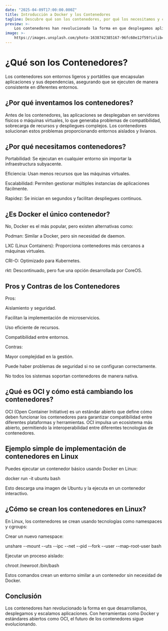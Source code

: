 ```yaml
---
date: "2025-04-09T17:00:00.000Z"
title: Introducción a Docker y los Contenedores
tagline: Descubre qué son los contenedores, por qué los necesitamos y cómo implementarlos en Linux.
preview: >-
    Los contenedores han revolucionado la forma en que desplegamos aplicaciones, proporcionando aislamiento y portabilidad. En este artículo exploramos su origen, ventajas y una implementación práctica en Linux.
image: >-
    https://images.unsplash.com/photo-1638742385167-96fc60e12f59?ixlib=rb-1.2.1&ixid=MnwxMjA3fDB8MHxwaG90by1wYWdlfHx8fGVufDB8fHx8&auto=format&fit=crop&w=1632&q=80
---
```

# ¿Qué son los Contenedores?

Los contenedores son entornos ligeros y portátiles que encapsulan aplicaciones y sus dependencias, asegurando que se ejecuten de manera consistente en diferentes entornos.

## ¿Por qué inventamos los contenedores?

Antes de los contenedores, las aplicaciones se desplegaban en servidores físicos o máquinas virtuales, lo que generaba problemas de compatibilidad, sobrecarga de recursos y despliegues complejos. Los contenedores solucionan estos problemas proporcionando entornos aislados y livianos.

##  ¿Por qué necesitamos contenedores?

Portabilidad: Se ejecutan en cualquier entorno sin importar la infraestructura subyacente.

Eficiencia: Usan menos recursos que las máquinas virtuales.

Escalabilidad: Permiten gestionar múltiples instancias de aplicaciones fácilmente.

Rapidez: Se inician en segundos y facilitan despliegues continuos.

##  ¿Es Docker el único contenedor?

No, Docker es el más popular, pero existen alternativas como:

Podman: Similar a Docker, pero sin necesidad de daemon.

LXC (Linux Containers): Proporciona contenedores más cercanos a máquinas virtuales.

CRI-O: Optimizado para Kubernetes.

rkt: Descontinuado, pero fue una opción desarrollada por CoreOS.

##  Pros y Contras de los Contenedores

Pros:

Aislamiento y seguridad.

Facilitan la implementación de microservicios.

Uso eficiente de recursos.

Compatibilidad entre entornos.

Contras:

Mayor complejidad en la gestión.

Puede haber problemas de seguridad si no se configuran correctamente.

No todos los sistemas soportan contenedores de manera nativa.

## ¿Qué es OCI y cómo está cambiando los contenedores?

OCI (Open Container Initiative) es un estándar abierto que define cómo deben funcionar los contenedores para garantizar compatibilidad entre diferentes plataformas y herramientas. OCI impulsa un ecosistema más abierto, permitiendo la interoperabilidad entre diferentes tecnologías de contenedores.

## Ejemplo simple de implementación de contenedores en Linux

Puedes ejecutar un contenedor básico usando Docker en Linux:

docker run -it ubuntu bash

Esto descarga una imagen de Ubuntu y la ejecuta en un contenedor interactivo.

## ¿Cómo se crean los contenedores en Linux?

En Linux, los contenedores se crean usando tecnologías como namespaces y cgroups:

Crear un nuevo namespace:

unshare --mount --uts --ipc --net --pid --fork --user --map-root-user bash

Ejecutar un proceso aislado:

chroot /newroot /bin/bash

Estos comandos crean un entorno similar a un contenedor sin necesidad de Docker.

## Conclusión

Los contenedores han revolucionado la forma en que desarrollamos, desplegamos y escalamos aplicaciones. Con herramientas como Docker y estándares abiertos como OCI, el futuro de los contenedores sigue evolucionando.

